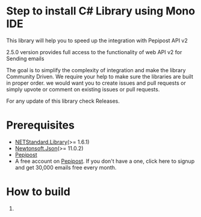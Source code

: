# Step to install C# Library using Mono IDE

This library will help you to speed up the integration with Pepipost API v2 

2.5.0 version provides full access to the functionality of web API v2 for Sending emails

The goal is to simplify the complexity of integration and make the library Community Driven. We require your help to make sure the libraries are built in proper order.
we would want you to create issues and pull requests or simply upvote or comment on existing issues or pull requests.

For any update of this library check Releases.

# Prerequisites
   
   * [NETStandard.Library](https://www.nuget.org/packages/NETStandard.Library/)(>= 1.6.1)
   * [Newtonsoft.Json](https://www.nuget.org/packages/Newtonsoft.Json/)(>= 11.0.2)
   * [Pepipost](https://www.nuget.org/packages/Pepipost/)
   * A free account on [Pepipost](https://app.pepipost.com/index.php/signup/registeruser). If you don't have a one, click here to signup and get 30,000 emails free every month.
 
# How to build

1. 



